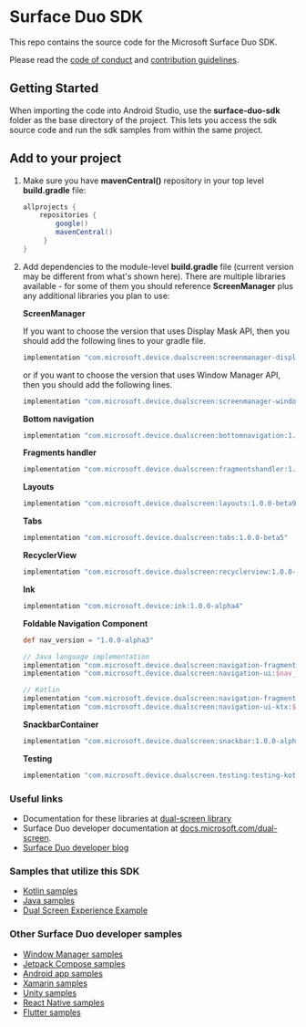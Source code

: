 # Surface Duo SDK

This repo contains the source code for the Microsoft Surface Duo SDK.

Please read the [code of conduct](CODE_OF_CONDUCT.md) and [contribution guidelines](CONTRIBUTING.md).

## Getting Started

When importing the code into Android Studio, use the **surface-duo-sdk** folder as the base directory of the project. This lets you access the sdk source code and run the sdk samples from within the same project.

## Add to your project

1. Make sure you have **mavenCentral()** repository in your top level **build.gradle** file:

    ```gradle
    allprojects {
        repositories {
            google()
            mavenCentral()
         }
    }
    ```

2. Add dependencies to the module-level **build.gradle** file (current version may be different from what's shown here). There are multiple libraries available - for some of them you should reference **ScreenManager** plus any additional libraries you plan to use:

    **ScreenManager**

    If you want to choose the version that uses Display Mask API, then you should add the following lines to your gradle file.

    ```gradle
    implementation "com.microsoft.device.dualscreen:screenmanager-displaymask:1.0.0-beta4"
    ```

    or if you want to choose the version that uses Window Manager API, then you should add the following lines.

    ```gradle
    implementation "com.microsoft.device.dualscreen:screenmanager-windowmanager:1.0.0-beta4"
    ```

    **Bottom navigation**

    ```gradle
    implementation "com.microsoft.device.dualscreen:bottomnavigation:1.0.0-beta5"
    ```

    **Fragments handler**

    ```gradle
    implementation "com.microsoft.device.dualscreen:fragmentshandler:1.0.0-beta5"
    ```

    **Layouts**

    ```gradle
    implementation "com.microsoft.device.dualscreen:layouts:1.0.0-beta9"
    ```

    **Tabs**

    ```gradle
    implementation "com.microsoft.device.dualscreen:tabs:1.0.0-beta5"
    ```

    **RecyclerView**

    ```gradle
    implementation "com.microsoft.device.dualscreen:recyclerview:1.0.0-beta6"
    ```

   **Ink**

    ```gradle
    implementation "com.microsoft.device:ink:1.0.0-alpha4"
    ```
   
   **Foldable Navigation Component**
    ```gradle
    def nav_version = "1.0.0-alpha3"

    // Java language implementation
    implementation "com.microsoft.device.dualscreen:navigation-fragment:$nav_version"
    implementation "com.microsoft.device.dualscreen:navigation-ui:$nav_version"

    // Kotlin
    implementation "com.microsoft.device.dualscreen:navigation-fragment-ktx:$nav_version"
    implementation "com.microsoft.device.dualscreen:navigation-ui-ktx:$nav_version"
    ```

    **SnackbarContainer**

    ```gradle
    implementation "com.microsoft.device.dualscreen:snackbar:1.0.0-alpha2"
    ```

   **Testing**

    ```gradle
    implementation "com.microsoft.device.dualscreen.testing:testing-kotlin:1.0.0-alpha2"
    ```

### Useful links

- Documentation for these libraries at [dual-screen library](https://docs.microsoft.com/dual-screen/android/api-reference/dualscreen-library/)
- Surface Duo developer documentation at [docs.microsoft.com/dual-screen](https://docs.microsoft.com/dual-screen).
- [Surface Duo developer blog](https://devblogs.microsoft.com/surface-duo)

### Samples that utilize this SDK

- [Kotlin samples](https://github.com/microsoft/surface-duo-sdk-samples-kotlin)
- [Java samples](https://github.com/microsoft/surface-duo-sdk-samples)
- [Dual Screen Experience Example](https://github.com/microsoft/surface-duo-dual-screen-experience-example)

### Other Surface Duo developer samples

- [Window Manager samples](https://github.com/microsoft/surface-duo-window-manager-samples)
- [Jetpack Compose samples](https://github.com/microsoft/surface-duo-compose-samples)
- [Android app samples](https://github.com/microsoft/surface-duo-app-samples)
- [Xamarin samples](https://github.com/microsoft/surface-duo-sdk-xamarin-samples)
- [Unity samples](https://github.com/microsoft/surface-duo-sdk-unity-samples)
- [React Native samples](https://github.com/microsoft/react-native-dualscreen)
- [Flutter samples](https://github.com/microsoft/surface-duo-sdk-samples-flutter)
